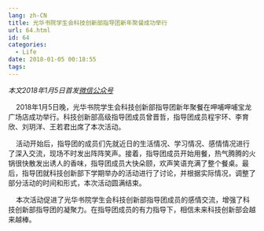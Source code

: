```yaml
---
lang: zh-CN
title: 光华书院学生会科技创新部指导团新年聚餐成功举行
url: 64.html
id: 64
categories:
  - Life
date: 2018-01-05 00:18:55
tags:
---
```


_本文2018年1月5日首发[微信公众号](https://mp.weixin.qq.com/s?__biz=MzIyMjA1MDA4MQ==&mid=2455134444&idx=1&sn=5d734a914e79d87aed48c2a2b2970e56&chksm=ff91a2a2c8e62bb481265c3382f8bbe24ed0f481380b5b1b1e2f7396ead0cfb04874fdee095a#rd)_

    2018年1月5日晚，光华书院学生会科技创新部指导团新年聚餐在呷哺呷哺宝龙广场店成功举行。科技创新部高级指导团成员曾晋哲，指导团成员程宇环、李育欣、刘玥洋、王若君出席了本次活动。
<!--more-->

    活动开始后，指导团的成员们先就近日的生活情况、学习情况、感情情况进行了深入交流，现场不时发出阵阵笑声。接着，指导团成员开始用餐，热气腾腾的火锅很快散发出诱人的香味，指导团成员大快朵颐，欢声笑语充满了整个餐桌。最后，指导团就科技创新部下学期举办的活动进行了讨论，并根据实际情况，调整了部分活动的时间和形式，本次活动圆满结束。

    本次活动促进了光华书院学生会科技创新部指导团成员的感情交流，增强了科技创新部指导团的凝聚力。在指导团成员的有力指导下，相信未来科技创新部会越来越棒。
